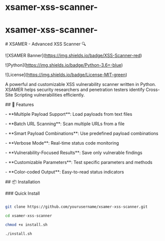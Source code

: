 # xsamer-xss-scanner-

# xsamer-xss-scanner-



\# XSAMER - Advanced XSS Scanner 🔍



!\[XSAMER Banner](https://img.shields.io/badge/XSS-Scanner-red)

!\[Python](https://img.shields.io/badge/Python-3.6+-blue)

!\[License](https://img.shields.io/badge/License-MIT-green)



A powerful and customizable XSS vulnerability scanner written in Python. XSAMER helps security researchers and penetration testers identify Cross-Site Scripting vulnerabilities efficiently.



\## 🚀 Features



\- \*\*Multiple Payload Support\*\*: Load payloads from text files

\- \*\*Batch URL Scanning\*\*: Scan multiple URLs from a file

\- \*\*Smart Payload Combinations\*\*: Use predefined payload combinations

\- \*\*Verbose Mode\*\*: Real-time status code monitoring

\- \*\*Vulnerability-Focused Results\*\*: Save only vulnerable findings

\- \*\*Customizable Parameters\*\*: Test specific parameters and methods

\- \*\*Color-coded Output\*\*: Easy-to-read status indicators



\## 📦 Installation



\### Quick Install

```bash

git clone https://github.com/yourusername/xsamer-xss-scanner.git

cd xsamer-xss-scanner

chmod +x install.sh

./install.sh

